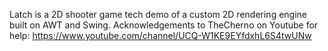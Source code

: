 Latch is a 2D shooter game tech demo of a custom 2D rendering engine built on AWT and Swing.
Acknowledgements to TheCherno on Youtube for help: https://www.youtube.com/channel/UCQ-W1KE9EYfdxhL6S4twUNw
